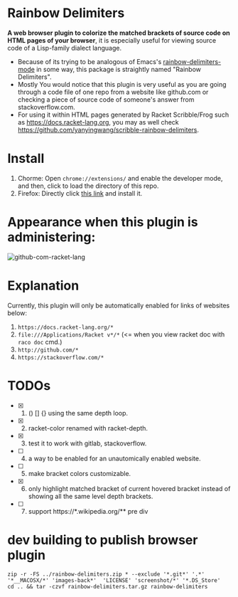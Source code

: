 # Rainbow Delimiters
<strong>A web browser plugin to colorize the matched brackets of source code on HTML pages of your browser</strong>, it is especially useful for viewing source code of a Lisp-family dialect language.


* Because of its trying to be analogous of Emacs's [rainbow-delimiters-mode](https://www.emacswiki.org/emacs/RainbowDelimiters) in some way, this package is straightly named "Rainbow Delimiters".
* Mostly You would notice that this plugin is very useful as you are going through a code file of one repo from a website like github.com or checking a piece of source code of someone's answer from stackoverflow.com.
* For using it within HTML pages generated by Racket Scribble/Frog such as <https://docs.racket-lang.org>, you may as well check <https://github.com/yanyingwang/scribble-rainbow-delimiters>.

# Install
1. Chorme: Open `chrome://extensions/` and enable the developer mode, and then, click to load the directory of this repo.
2. Firefox: Directly click [this link](https://addons.mozilla.org/zh-CN/firefox/addon/rainbow-delimiters) and install it.


# Appearance when this plugin is administering:
![github-com-racket-lang](https://raw.githubusercontent.com/yanyingwang/rainbow-delimiters/master/screenshot/github-com.gif)


# Explanation
Currently, this plugin will only be automatically enabled for links of websites below:
1. `https://docs.racket-lang.org/*`
2. `file:///Applications/Racket v*/*` (<= when you view racket doc with `raco doc` cmd.)
3. `http://github.com/*`
4. `https://stackoverflow.com/*`


# TODOs
- [x] 1. () [] {} using the same depth loop.
- [x] 2. racket-color renamed with racket-depth.
- [x] 3. test it to work with gitlab, stackoverflow.
- [ ] 4. a way to be enabled for an unautomically enabled website.
- [ ] 5. make bracket colors customizable.
- [x] 6. only highlight matched bracket of current hovered bracket instead of showing all the same level depth brackets.
- [ ] 7. support https://*.wikipedia.org/** pre div


# dev building to publish browser plugin
~~~shell
zip -r -FS ../rainbow-delimiters.zip * --exclude '*.git*' '.*' '*__MACOSX/*' 'images-back*'  'LICENSE' 'screenshot/*' '*.DS_Store'
cd .. && tar -czvf rainbow-delimiters.tar.gz rainbow-delimiters
~~~
